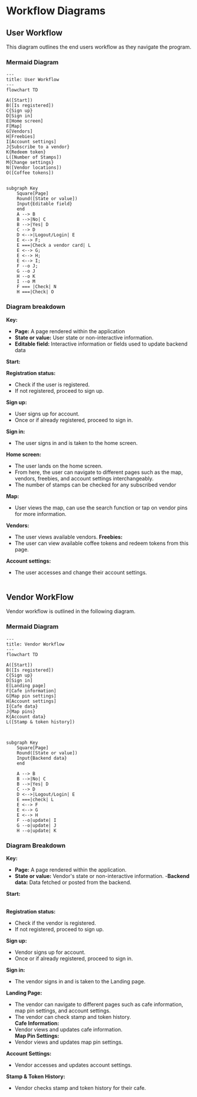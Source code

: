 # Workflow Diagrams

## User Workflow
This diagram outlines the end users workflow as they navigate the program.

### Mermaid Diagram
```mermaid
---
title: User Workflow
---
flowchart TD

A([Start])
B([Is registered])
C{Sign up}
D[Sign in]
E[Home screen]
F[Map]
G[Vendors]
H[Freebies]
I[Account settings]
J{Subscribe to a vendor}
K{Redeem token}
L([Number of Stamps])
M{Change settings}
N([Vendor locations])
O([Coffee tokens])


subgraph Key
    Square[Page]
    Round([State or value])
    Input{Editable field}
    end
    A --> B
    B -->|No| C
    B -->|Yes| D
    C --> D
    D <-->|Logout/Login| E
    E <--> F;
    E ===|Check a vendor card| L
    E <--> G;
    E <--> H;
    E <--> I;
    F --o J;
    G --o J
    H --o K
    I --o M
    F === |Check| N
    H ===|Check| O
```
### Diagram breakdown

**Key:**
- **Page:** A page rendered within the application
- **State or value:** User state or non-interactive information.
- **Editable field:** Interactive information or fields used to update backend data


**Start:** <br>

**Registration status:** <br>
- Check if the user is registered.<br>
- If not registered, proceed to sign up. <br>

**Sign up:** <br>
- User signs up for account. <br>
- Once or if already registered, proceed to sign in. <br>

**Sign in:** <br> 
- The user signs in and is taken to the home screen. <br>

**Home screen:**
- The user lands on the home screen.<br>
- From here, the user can navigate to different pages such as the map, vendors, freebies, and account settings interchangeably.<br>
- The number of stamps can be checked for any subscribed vendor <br>

**Map:** <br>
- User views the map, can use the search function or tap on vendor pins for more information. <br>

**Vendors:** <br>
- The user views available vendors.
**Freebies:** <br>
- The user can view available coffee tokens and redeem tokens from this page.<br>

**Account settings:** <br> 
- The user accesses and change their account settings. <br><br>


## Vendor WorkFlow
Vendor workflow is outlined in the following diagram.

### Mermaid Diagram
```mermaid
---
title: Vendor Workflow
---
flowchart TD

A([Start])
B([Is registered])
C{Sign up}
D[Sign in]
E[Landing page]
F[Cafe information]
G[Map pin settings]
H[Account settings]
I{Cafe data}
J{Map pins}
K{Account data}
L([Stamp & token history])



subgraph Key
    Square[Page]
    Round([State or value])
    Input{Backend data}
    end

    A --> B
    B -->|No| C
    B -->|Yes| D
    C --> D
    D <-->|Logout/Login| E
    E ===|check| L
    E <--> F
    E <--> G
    E <--> H
    F --o|update| I
    G --o|update| J
    H --o|update| K

```

### Diagram Breakdown

**Key:**
- **Page:** A page rendered within the application.
- **State or value:** Vendor's state or non-interactive information.
 -**Backend data:** Data fetched or posted from the backend.

**Start:** <br><br>

**Registration status:** <br>
- Check if the vendor is registered.<br>
- If not registered, proceed to sign up. <br>

**Sign up:** <br>
- Vendor signs up for account. <br>
- Once or if already registered, proceed to sign in. <br>

**Sign in:** <br> 
- The vendor signs in and is taken to the Landing page. <br>

**Landing Page:**<br> 
- The vendor can navigate to different pages such as cafe information, map pin settings, and account settings. <br> 
- The vendor can check stamp and token history. <br> 
**Cafe Information:** <br> 
- Vendor views and updates cafe information. <br> 
**Map Pin Settings:**
- Vendor views and updates map pin settings. <br> 

**Account Settings:**
- Vendor accesses and updates account settings. <br> 

**Stamp & Token History:**
- Vendor checks stamp and token history for their cafe.